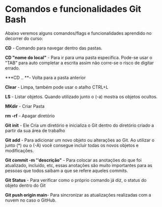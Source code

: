 # Comandos e funcionalidades Git Bash

Abaixo veremos alguns comandos/flags e funcionalidades aprendido no decorrer do curso:

**CD** - Comando para navegar dentro das pastas. 

**CD "nome do local"** - Para ir para uma pasta específica. Pode-se usar o "TAB" para auto completar a escrita assim não corre-se o risco de digitar errado.

***CD .. **- Volta para a pasta anterior

**Clear** - Limpa, também pode usar o atalho CTRL+L

**LS** - Listar objetos. Quando utilizado junto o (-a) mostra os objetos ocultos.

**MKdir** - Criar Pasta

**rm -rf**  - Apagar diretório

**Git init** - Ele Cria um diretório e inicializa o Git dentro do diretório criado a partir da sua área de trabalho

**Git add** - Para adicionar um novo objeto ou alterações ao Git. Ao utilizar o junto (*)  ou o (-A) você consegue incluir todas os novos objetos e modificações.

**Git commit -m ''descrição"** - Para colocar as anotações do que foi atualizado, incluído, etc, essas anotações são muito importantes para as pessoas que todos saibam a que se refere aqueles commits. 

**Git Status** - Para verificar como o próprio comando já diz, o status do objeto dentro do Git

**Git push origin main**-  Para sincronizar as atualizações realizadas com a nuvem no caso o GitHub.














